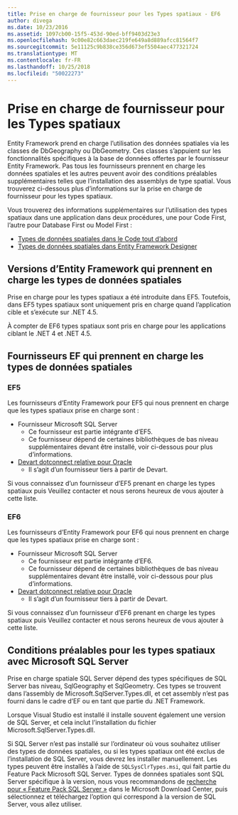 ```yaml
---
title: Prise en charge de fournisseur pour les Types spatiaux - EF6
author: divega
ms.date: 10/23/2016
ms.assetid: 1097cb00-15f5-453d-90ed-bff9403d23e3
ms.openlocfilehash: 9c00e82c663daec219fe649a8d889afcc81564f7
ms.sourcegitcommit: 5e11125c9b838ce356d673ef5504aec477321724
ms.translationtype: MT
ms.contentlocale: fr-FR
ms.lasthandoff: 10/25/2018
ms.locfileid: "50022273"
---
```

# <a name="provider-support-for-spatial-types"></a>Prise en charge de fournisseur pour les Types spatiaux
Entity Framework prend en charge l’utilisation des données spatiales via les classes de DbGeography ou DbGeometry. Ces classes s’appuient sur les fonctionnalités spécifiques à la base de données offertes par le fournisseur Entity Framework. Pas tous les fournisseurs prennent en charge les données spatiales et les autres peuvent avoir des conditions préalables supplémentaires telles que l’installation des assemblys de type spatial. Vous trouverez ci-dessous plus d’informations sur la prise en charge de fournisseur pour les types spatiaux.  

Vous trouverez des informations supplémentaires sur l’utilisation des types spatiaux dans une application dans deux procédures, une pour Code First, l’autre pour Database First ou Model First :  

- [Types de données spatiales dans le Code tout d’abord](~/ef6/modeling/code-first/data-types/spatial.md)  
- [Types de données spatiales dans Entity Framework Designer](~/ef6/modeling/designer/data-types/spatial.md)  

## <a name="ef-releases-that-support-spatial-types"></a>Versions d’Entity Framework qui prennent en charge les types de données spatiales  

Prise en charge pour les types spatiaux a été introduite dans EF5. Toutefois, dans EF5 types spatiaux sont uniquement pris en charge quand l’application cible et s’exécute sur .NET 4.5.  

À compter de EF6 types spatiaux sont pris en charge pour les applications ciblant le .NET 4 et .NET 4.5.  

## <a name="ef-providers-that-support-spatial-types"></a>Fournisseurs EF qui prennent en charge les types de données spatiales  

### <a name="ef5"></a>EF5  

Les fournisseurs d’Entity Framework pour EF5 qui nous prennent en charge que les types spatiaux prise en charge sont :  

- Fournisseur Microsoft SQL Server  
    - Ce fournisseur est partie intégrante d’EF5.  
    - Ce fournisseur dépend de certaines bibliothèques de bas niveau supplémentaires devant être installé, voir ci-dessous pour plus d’informations.  
- [Devart dotconnect relative pour Oracle](http://www.devart.com/dotconnect/oracle/)  
    - Il s’agit d’un fournisseur tiers à partir de Devart.  

Si vous connaissez d’un fournisseur d’EF5 prenant en charge les types spatiaux puis Veuillez contacter et nous serons heureux de vous ajouter à cette liste.  

### <a name="ef6"></a>EF6  

Les fournisseurs d’Entity Framework pour EF6 qui nous prennent en charge que les types spatiaux prise en charge sont :  

- Fournisseur Microsoft SQL Server  
    - Ce fournisseur est partie intégrante d’EF6.  
    - Ce fournisseur dépend de certaines bibliothèques de bas niveau supplémentaires devant être installé, voir ci-dessous pour plus d’informations.  
- [Devart dotconnect relative pour Oracle](http://www.devart.com/dotconnect/oracle/)  
    - Il s’agit d’un fournisseur tiers à partir de Devart.  

Si vous connaissez d’un fournisseur d’EF6 prenant en charge les types spatiaux puis Veuillez contacter et nous serons heureux de vous ajouter à cette liste.  

## <a name="prerequisites-for-spatial-types-with-microsoft-sql-server"></a>Conditions préalables pour les types spatiaux avec Microsoft SQL Server  

Prise en charge spatiale SQL Server dépend des types spécifiques de SQL Server bas niveau, SqlGeography et SqlGeometry. Ces types se trouvent dans l’assembly de Microsoft.SqlServer.Types.dll, et cet assembly n’est pas fourni dans le cadre d’EF ou en tant que partie du .NET Framework.  

Lorsque Visual Studio est installé il installe souvent également une version de SQL Server, et cela inclut l’installation du fichier Microsoft.SqlServer.Types.dll.  

Si SQL Server n’est pas installé sur l’ordinateur où vous souhaitez utiliser des types de données spatiales, ou si les types spatiaux ont été exclus de l’installation de SQL Server, vous devrez les installer manuellement. Les types peuvent être installés à l’aide de `SQLSysClrTypes.msi`, qui fait partie du Feature Pack Microsoft SQL Server. Types de données spatiales sont SQL Server spécifique à la version, nous vous recommandons de [recherche pour « Feature Pack SQL Server »](https://www.microsoft.com/search/result.aspx?q=sql+server+feature+pack) dans le Microsoft Download Center, puis sélectionnez et téléchargez l’option qui correspond à la version de SQL Server, vous allez utiliser.
